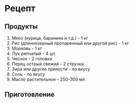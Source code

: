 # Рецепт

## Продукты 

1. Мясо (курица, баранина и т.д.) - 1 кг
2. Рис (длиннозерный пропаренный или другой рис) - 1 кг
3. Морковь - 1 кг
4. Лук репчатый - 4 шт.
5. Чеснок - 2 головки
6. Перец острый свежий - 2 стручка
7. Зира или другие пряности - по вкусу
8. Соль - по вкусу
9. Масло растительное - 250-300 мл

## Приготовление